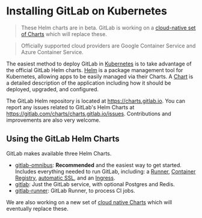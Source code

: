 # Installing GitLab on Kubernetes
> These Helm charts are in beta. GitLab is working on a [cloud-native set of Charts](https://gitlab.com/charts/helm.gitlab.io/blob/master/README.md) which will replace these.

> Officially supported cloud providers are Google Container Service and Azure Container Service.

The easiest method to deploy GitLab in [Kubernetes](https://kubernetes.io/) is
to take advantage of the official GitLab Helm charts. [Helm] is a package
management tool for Kubernetes, allowing apps to be easily managed via their
Charts. A [Chart] is a detailed description of the application including how it
should be deployed, upgraded, and configured.

The GitLab Helm repository is located at https://charts.gitlab.io.
You can report any issues related to GitLab's Helm Charts at
https://gitlab.com/charts/charts.gitlab.io/issues.
Contributions and improvements are also very welcome.

## Using the GitLab Helm Charts

GitLab makes available three Helm Charts.

- [gitlab-omnibus](gitlab_omnibus.md): **Recommended** and the easiest way to get started. Includes everything needed to run GitLab, including: a [Runner](https://docs.gitlab.com/runner/), [Container Registry](https://docs.gitlab.com/ee/user/project/container_registry.html#gitlab-container-registry), [automatic SSL](https://github.com/kubernetes/charts/tree/master/stable/kube-lego), and an [Ingress](https://github.com/kubernetes/ingress/tree/master/controllers/nginx).
- [gitlab](gitlab_chart.md): Just the GitLab service, with optional Postgres and Redis.
- [gitlab-runner](gitlab_runner_chart.md): GitLab Runner, to process CI jobs.

We are also working on a new set of [cloud native Charts](https://gitlab.com/charts/helm.gitlab.io) which will eventually replace these.

[chart]: https://github.com/kubernetes/charts
[helm]: https://github.com/kubernetes/helm/blob/master/README.md
